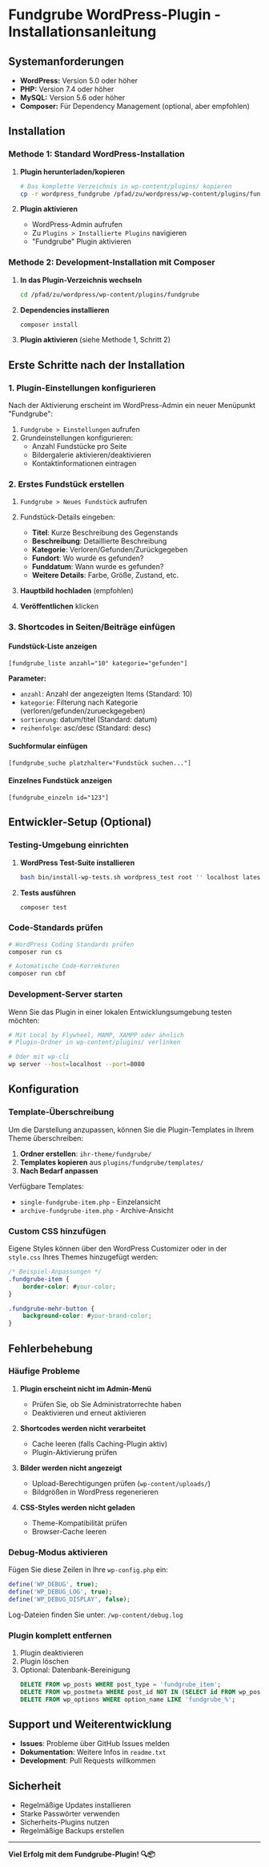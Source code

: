 # Fundgrube WordPress-Plugin - Installationsanleitung

## Systemanforderungen

- **WordPress:** Version 5.0 oder höher
- **PHP:** Version 7.4 oder höher
- **MySQL:** Version 5.6 oder höher
- **Composer:** Für Dependency Management (optional, aber empfohlen)

## Installation

### Methode 1: Standard WordPress-Installation

1. **Plugin herunterladen/kopieren**
   ```bash
   # Das komplette Verzeichnis in wp-content/plugins/ kopieren
   cp -r wordpress_fundgrube /pfad/zu/wordpress/wp-content/plugins/fundgrube
   ```

2. **Plugin aktivieren**
   - WordPress-Admin aufrufen
   - Zu `Plugins > Installierte Plugins` navigieren
   - "Fundgrube" Plugin aktivieren

### Methode 2: Development-Installation mit Composer

1. **In das Plugin-Verzeichnis wechseln**
   ```bash
   cd /pfad/zu/wordpress/wp-content/plugins/fundgrube
   ```

2. **Dependencies installieren**
   ```bash
   composer install
   ```

3. **Plugin aktivieren** (siehe Methode 1, Schritt 2)

## Erste Schritte nach der Installation

### 1. Plugin-Einstellungen konfigurieren

Nach der Aktivierung erscheint im WordPress-Admin ein neuer Menüpunkt "Fundgrube":

1. `Fundgrube > Einstellungen` aufrufen
2. Grundeinstellungen konfigurieren:
   - Anzahl Fundstücke pro Seite
   - Bildergalerie aktivieren/deaktivieren
   - Kontaktinformationen eintragen

### 2. Erstes Fundstück erstellen

1. `Fundgrube > Neues Fundstück` aufrufen
2. Fundstück-Details eingeben:
   - **Titel**: Kurze Beschreibung des Gegenstands
   - **Beschreibung**: Detaillierte Beschreibung
   - **Kategorie**: Verloren/Gefunden/Zurückgegeben
   - **Fundort**: Wo wurde es gefunden?
   - **Funddatum**: Wann wurde es gefunden?
   - **Weitere Details**: Farbe, Größe, Zustand, etc.

3. **Hauptbild hochladen** (empfohlen)
4. **Veröffentlichen** klicken

### 3. Shortcodes in Seiten/Beiträge einfügen

#### Fundstück-Liste anzeigen
```shortcode
[fundgrube_liste anzahl="10" kategorie="gefunden"]
```

**Parameter:**
- `anzahl`: Anzahl der angezeigten Items (Standard: 10)
- `kategorie`: Filterung nach Kategorie (verloren/gefunden/zurueckgegeben)
- `sortierung`: datum/titel (Standard: datum)
- `reihenfolge`: asc/desc (Standard: desc)

#### Suchformular einfügen
```shortcode
[fundgrube_suche platzhalter="Fundstück suchen..."]
```

#### Einzelnes Fundstück anzeigen
```shortcode
[fundgrube_einzeln id="123"]
```

## Entwickler-Setup (Optional)

### Testing-Umgebung einrichten

1. **WordPress Test-Suite installieren**
   ```bash
   bash bin/install-wp-tests.sh wordpress_test root '' localhost latest
   ```

2. **Tests ausführen**
   ```bash
   composer test
   ```

### Code-Standards prüfen

```bash
# WordPress Coding Standards prüfen
composer run cs

# Automatische Code-Korrekturen
composer run cbf
```

### Development-Server starten

Wenn Sie das Plugin in einer lokalen Entwicklungsumgebung testen möchten:

```bash
# Mit Local by Flywheel, MAMP, XAMPP oder ähnlich
# Plugin-Ordner in wp-content/plugins/ verlinken

# Oder mit wp-cli
wp server --host=localhost --port=8080
```

## Konfiguration

### Template-Überschreibung

Um die Darstellung anzupassen, können Sie die Plugin-Templates in Ihrem Theme überschreiben:

1. **Ordner erstellen**: `ihr-theme/fundgrube/`
2. **Templates kopieren** aus `plugins/fundgrube/templates/`
3. **Nach Bedarf anpassen**

Verfügbare Templates:
- `single-fundgrube-item.php` - Einzelansicht
- `archive-fundgrube-item.php` - Archive-Ansicht

### Custom CSS hinzufügen

Eigene Styles können über den WordPress Customizer oder in der `style.css` Ihres Themes hinzugefügt werden:

```css
/* Beispiel-Anpassungen */
.fundgrube-item {
    border-color: #your-color;
}

.fundgrube-mehr-button {
    background-color: #your-brand-color;
}
```

## Fehlerbehebung

### Häufige Probleme

1. **Plugin erscheint nicht im Admin-Menü**
   - Prüfen Sie, ob Sie Administratorrechte haben
   - Deaktivieren und erneut aktivieren

2. **Shortcodes werden nicht verarbeitet**
   - Cache leeren (falls Caching-Plugin aktiv)
   - Plugin-Aktivierung prüfen

3. **Bilder werden nicht angezeigt**
   - Upload-Berechtigungen prüfen (`wp-content/uploads/`)
   - Bildgrößen in WordPress regenerieren

4. **CSS-Styles werden nicht geladen**
   - Theme-Kompatibilität prüfen
   - Browser-Cache leeren

### Debug-Modus aktivieren

Fügen Sie diese Zeilen in Ihre `wp-config.php` ein:

```php
define('WP_DEBUG', true);
define('WP_DEBUG_LOG', true);
define('WP_DEBUG_DISPLAY', false);
```

Log-Dateien finden Sie unter: `/wp-content/debug.log`

### Plugin komplett entfernen

1. Plugin deaktivieren
2. Plugin löschen
3. Optional: Datenbank-Bereinigung
   ```sql
   DELETE FROM wp_posts WHERE post_type = 'fundgrube_item';
   DELETE FROM wp_postmeta WHERE post_id NOT IN (SELECT id FROM wp_posts);
   DELETE FROM wp_options WHERE option_name LIKE 'fundgrube_%';
   ```

## Support und Weiterentwicklung

- **Issues**: Probleme über GitHub Issues melden
- **Dokumentation**: Weitere Infos in `readme.txt`
- **Development**: Pull Requests willkommen

## Sicherheit

- Regelmäßige Updates installieren
- Starke Passwörter verwenden
- Sicherheits-Plugins nutzen
- Regelmäßige Backups erstellen

---

**Viel Erfolg mit dem Fundgrube-Plugin! 🔍📦**
